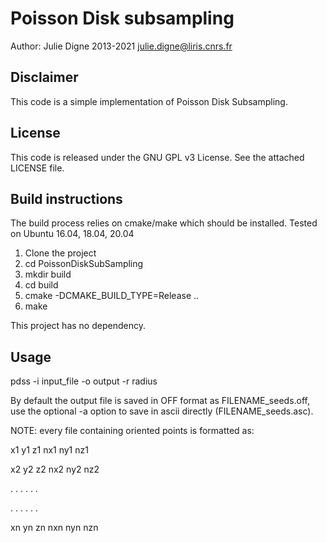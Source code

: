 # Poisson Disk subsampling

Author: Julie Digne 2013-2021
julie.digne@liris.cnrs.fr

## Disclaimer

This code is a simple implementation of Poisson Disk Subsampling.

## License

This code is released under the GNU GPL v3 License. See the attached LICENSE file.

## Build instructions

The build process relies on cmake/make which should be installed. Tested on Ubuntu 16.04, 18.04, 20.04

1) Clone the project
2) cd PoissonDiskSubSampling
3) mkdir build
4) cd build
5) cmake -DCMAKE_BUILD_TYPE=Release ..
6) make

This project has no dependency.

## Usage

pdss -i input_file -o output -r radius 

By default the output file is saved in OFF format as FILENAME_seeds.off, use the optional -a option to save in ascii directly (FILENAME_seeds.asc).

NOTE: every file containing oriented points is formatted as:

x1	y1	z1	nx1	ny1	nz1

x2	y2	z2	nx2	ny2	nz2

.	.	.	.	.	.

.	.	.	.	.	.

xn	yn	zn	nxn	nyn	nzn



